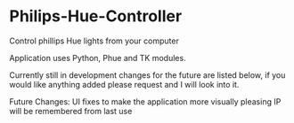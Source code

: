 # Philips-Hue-Controller
Control phillips Hue lights from your computer

Application uses Python, Phue and TK modules.

Currently still in development changes for the future are listed below, if you would like anything added please request and I will look into it.

Future Changes:
UI fixes to make the application more visually pleasing
IP will be remembered from last use

